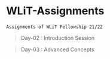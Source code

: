 # WLiT-Assignments

`Assignments of WLiT Fellowship 21/22`
>Day-02 : Introduction Session

>Day-03 : Advanced Concepts
